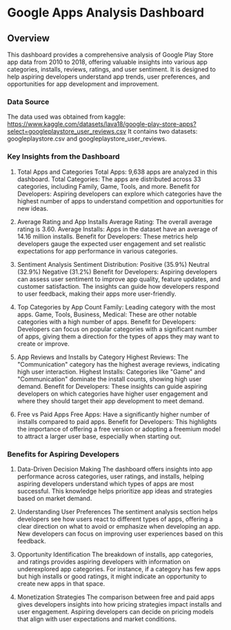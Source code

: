 # Google Apps Analysis Dashboard

## Overview
This dashboard provides a comprehensive analysis of Google Play Store app data from 2010 to 2018, offering valuable insights into various app categories, installs, reviews, ratings, and user sentiment. It is designed to help aspiring developers understand app trends, user preferences, and opportunities for app development and improvement. 

### Data Source
The data used was obtained from kaggle: https://www.kaggle.com/datasets/lava18/google-play-store-apps?select=googleplaystore_user_reviews.csv
It contains two datasets: googleplaystore.csv and googleplaystore_user_reviews.


### Key Insights from the Dashboard

1. Total Apps and Categories
Total Apps: 9,638 apps are analyzed in this dashboard.
Total Categories: The apps are distributed across 33 categories, including Family, Game, Tools, and more.
Benefit for Developers: Aspiring developers can explore which categories have the highest number of apps to understand competition and opportunities for new ideas.

2. Average Rating and App Installs
Average Rating: The overall average rating is 3.60.
Average Installs: Apps in the dataset have an average of 14.16 million installs.
Benefit for Developers: These metrics help developers gauge the expected user engagement and set realistic expectations for app performance in various categories.

3. Sentiment Analysis
Sentiment Distribution:
Positive (35.9%)
Neutral (32.9%)
Negative (31.2%)
Benefit for Developers: Aspiring developers can assess user sentiment to improve app quality, feature updates, and customer satisfaction. The insights can guide how developers respond to user feedback, making their apps more user-friendly.

4. Top Categories by App Count
Family: Leading category with the most apps.
Game, Tools, Business, Medical: These are other notable categories with a high number of apps.
Benefit for Developers: Developers can focus on popular categories with a significant number of apps, giving them a direction for the types of apps they may want to create or improve.

5. App Reviews and Installs by Category
Highest Reviews: The "Communication" category has the highest average reviews, indicating high user interaction.
Highest Installs: Categories like "Game" and "Communication" dominate the install counts, showing high user demand.
Benefit for Developers: These insights can guide aspiring developers on which categories have higher user engagement and where they should target their app development to meet demand.

6. Free vs Paid Apps
Free Apps: Have a significantly higher number of installs compared to paid apps.
Benefit for Developers: This highlights the importance of offering a free version or adopting a freemium model to attract a larger user base, especially when starting out.

### Benefits for Aspiring Developers
1. Data-Driven Decision Making
The dashboard offers insights into app performance across categories, user ratings, and installs, helping aspiring developers understand which types of apps are most successful. This knowledge helps prioritize app ideas and strategies based on market demand.

2. Understanding User Preferences
The sentiment analysis section helps developers see how users react to different types of apps, offering a clear direction on what to avoid or emphasize when developing an app. New developers can focus on improving user experiences based on this feedback.

3. Opportunity Identification
The breakdown of installs, app categories, and ratings provides aspiring developers with information on underexplored app categories. For instance, if a category has few apps but high installs or good ratings, it might indicate an opportunity to create new apps in that space.

4. Monetization Strategies
The comparison between free and paid apps gives developers insights into how pricing strategies impact installs and user engagement. Aspiring developers can decide on pricing models that align with user expectations and market conditions.


